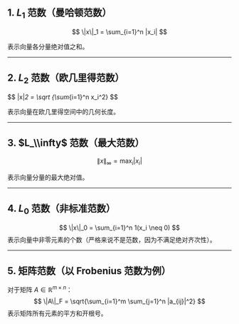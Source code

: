 ## 1. $L_1$ 范数（曼哈顿范数）

$$
\|x\|_1 = \sum_{i=1}^n |x_i|
$$

表示向量各分量绝对值之和。

---

## 2. $L_2$ 范数（欧几里得范数）

$$
\|x\|_2 = \sqrt \{\sum_{i=1}^n x_i^2}
$$

表示向量在欧几里得空间中的几何长度。

---

## 3. $L_\\infty$ 范数（最大范数）

$$
\|x\|_\infty = \max_i |x_i|
$$

表示向量分量的最大绝对值。

---

## 4. $L_0$ 范数（非标准范数）
$$
\|x\|_0 = \sum_{i=1}^n 1(x_i \neq 0)
$$
表示向量中非零元素的个数（严格来说不是范数，因为不满足绝对齐次性）。

---

## 5. 矩阵范数（以 Frobenius 范数为例）
对于矩阵 $A \in \mathbb{R}^{m \times n}$：
$$
\|A\|_F = \sqrt{\sum_{i=1}^m \sum_{j=1}^n |a_{ij}|^2}
$$
表示矩阵所有元素的平方和开根号。
